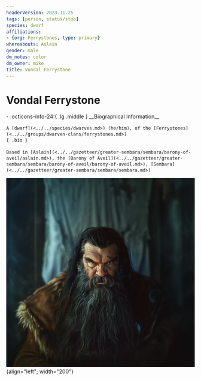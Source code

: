 ```yaml
---
headerVersion: 2023.11.25
tags: [person, status/stub]
species: dwarf
affiliations:
- {org: Ferrystones, type: primary}
whereabouts: Aslain
gender: male
dm_notes: color
dm_owner: mike
title: Vondal Ferrystone
---
```

# Vondal Ferrystone
<div class="grid cards ext-narrow-margin ext-one-column" markdown>
- :octicons-info-24:{ .lg .middle } __Biographical Information__

    A [dwarf](<../../species/dwarves.md>) (he/him), of the [Ferrystones](<../../groups/dwarven-clans/ferrystones.md>)  
    { .bio }

    Based in [Aslain](<../../gazetteer/greater-sembara/sembara/barony-of-aveil/aslain.md>), the [Barony of Aveil](<../../gazetteer/greater-sembara/sembara/barony-of-aveil/barony-of-aveil.md>), [Sembara](<../../gazetteer/greater-sembara/sembara/sembara.md>)
</div>


![Vondal Ferrystone](../../assets/vondal-ferrystone.png){align="left"; width="200"}